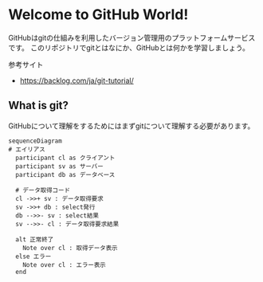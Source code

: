 # Welcome to GitHub World!
GitHubはgitの仕組みを利用したバージョン管理用のプラットフォームサービスです。
このリポジトリでgitとはなにか、GitHubとは何かを学習しましょう。

参考サイト
- https://backlog.com/ja/git-tutorial/

## What is git?
GitHubについて理解をするためにはまずgitについて理解する必要があります。


``` mermaid
sequenceDiagram
# エイリアス
  participant cl as クライアント
  participant sv as サーバー
  participant db as データベース

  # データ取得コード
  cl ->>+ sv : データ取得要求
  sv ->>+ db : select発行
  db -->>- sv : select結果
  sv -->>- cl : データ取得要求結果

  alt 正常終了
    Note over cl : 取得データ表示
  else エラー
    Note over cl : エラー表示
  end
```
